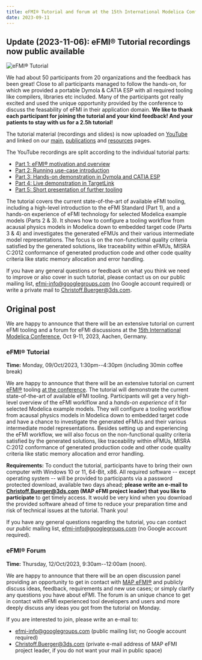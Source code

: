 ```yaml
---
title: eFMI® Tutorial and forum at the 15th International Modelica Conference
date: 2023-09-11
---
```


## Update (2023-11-06): eFMI® Tutorial recordings now public available

![eFMI® Tutorial](/media/news/2023-09-11.png)

We had about 50 participants from 20 organizations and the feedback has been great! Close to all participants managed to follow the hands-on, for which we provided a portable Dymola & CATIA ESP with all required tooling like compilers, libraries etc included. Many of the participants got really excited and used the unique opportunity provided by the conference to discuss the feasability of eFMI in their application domain. **We like to thank each participant for joining the tutorial and your kind feedback! And your patients to stay with us for a 2.5h tutorial!**

The tutorial material (recordings and slides) is now uploaded on [YouTube](https://youtu.be/oCDH-8mXeNw) and linked on our [main](/), [publications](/publications/#2023) and [resources](/resources/#Recommended-documentation-and-introductory-material) pages.

The YouTube recordings are split according to the individual tutorial parts:
 - [Part 1: eFMI® motivation and overview](https://youtu.be/oCDH-8mXeNw)
 - [Part 2: Running use-case introduction](https://youtu.be/ghalwWlbSOA)
 - [Part 3: Hands-on demonstration in Dymola and CATIA ESP](https://youtu.be/n-aIFpxDtWE)
 - [Part 4: Live demonstration in TargetLink](https://youtu.be/XeBVj6-_w0Q)
 - [Part 5: Short presentation of further tooling](https://youtu.be/GF_YNonNMYs)

The tutorial covers the current state-of-the-art of available eFMI tooling, including a high-level introduction to the eFMI Standard (Part 1), and a hands-on experience of eFMI technology for selected Modelica example models (Parts 2 & 3). It shows how to configure a tooling workflow from acausal physics models in Modelica down to embedded target code (Parts 3 & 4) and investigates the generated eFMUs and their various intermediate model representations. The focus is on the non-functional quality criteria satisfied by the generated solutions, like traceability within eFMUs, MISRA C:2012 conformance of generated production code and other code quality criteria like static memory allocation and error handling.

If you have any general questions or feedback on what you think we need to improve or also cover in such tutorial, please contact us on our public mailing list, efmi-info@googlegroups.com (no Google account required) or write a private mail to Christoff.Buerger@3ds.com.

## Original post

We are happy to announce that there will be an extensive tutorial on current eFMI tooling and a forum for eFMI discussions at the [15th International Modelica Conference](https://2023.international.conference.modelica.org/), Oct 9-11, 2023, Aachen, Germany.

### eFMI® Tutorial

**Time:** Monday, 09/Oct/2023, 1:30pm--4:30pm (including 30min coffee break)

We are happy to announce that there will be an extensive tutorial on current [eFMI®](https://www.efmi-standard.org/) tooling [at the conference](https://www.conftool.com/modelica2023/index.php?page=browseSessions&form_session=2). The tutorial will demonstrate the current state-of-the-art of available eFMI tooling. Participants will get a very high-level overview of the eFMI worklflow and a _hands-on experience_ of it for selected Modelica example models. They will configure a tooling workflow from acausal physics models in Modelica down to embedded target code and have a chance to investigate the generated eFMUs and their various intermediate model representations. Besides setting up and experiencing the eFMI workflow, we will also focus on the non-functional quality criteria satisfied by the generated solutions, like traceability within eFMUs, MISRA C:2012 conformance of generated production code and other code quality criteria like static memory allocation and error handling.

**Requirements:** To conduct the tutorial, participants have to bring their own computer with Windows 10 or 11, 64-Bit, x86. All required software -- except operating system -- will be provided to participants via a password protected download, available two days ahead; **please write an e-mail to Christoff.Buerger@3ds.com (MAP eFMI project leader) that you like to participate** to get timely access. It would be very kind when you download the provided software ahead of time to reduce your preparation time and risk of technical issues at the tutorial. Thank you!

If you have any general questions regarding the tutorial, you can contact our _public_ mailing list, [efmi-info@googlegroups.com](https://groups.google.com/g/efmi-info) (no Google account required).

### eFMI® Forum

**Time:** Thursday, 12/Oct/2023, 9:30am--12:00am (noon).

We are happy to announce that there will be an open discussion panel providing an opportunity to get in contact with [MAP eFMI®](https://www.efmi-standard.org/) and publicly discuss ideas, feedback, requirements and new use cases; or simply clarify any questions you have about eFMI. The forum is an unique chance to get in contact with eFMI experienced tool developers and users and more deeply discuss any ideas you got from the tutorial on Monday.

If you are interested to join, please write an e-mail to:
 - [efmi-info@googlegroups.com](https://groups.google.com/g/efmi-info) (public mailing list; no Google account required)
 - Christoff.Buerger@3ds.com (private e-mail address of MAP eFMI project leader, if you do not want your mail in public space)
